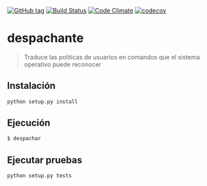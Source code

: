 [![GitHub tag](https://img.shields.io/github/tag/Grupo106/despachante.svg?maxAge=2592000?style=plastic)](https://github.com/Grupo106/despachante/releases)
[![Build Status](https://travis-ci.org/Grupo106/despachante.svg?branch=master)](https://travis-ci.org/Grupo106/despachante)
[![Code Climate](https://codeclimate.com/github/Grupo106/despachante/badges/gpa.svg)](https://codeclimate.com/github/Grupo106/despachante)
[![codecov](https://codecov.io/gh/Grupo106/despachante/branch/master/graph/badge.svg)](https://codecov.io/gh/Grupo106/despachante)


# despachante
> Traduce las politicas de usuarios en comandos que el sistema operativo puede reconocer

## Instalación

```sh
python setup.py install
```

## Ejecución

```sh
$ despachar
```

## Ejecutar pruebas

```sh
python setup.py tests
```
